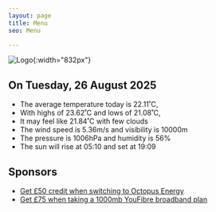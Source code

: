 ```yaml
---
layout: page
title: Menu
seo: Menu

---
```


![Logo](/images/logo.jpg){:width="832px"}

<!-- weather_marker starts -->
## On Tuesday, 26 August 2025

- The average temperature today is 22.11˚C,
- With highs of 23.62˚C and lows of 21.08˚C,
- It may feel like 21.84˚C with few clouds
- The wind speed is 5.36m/s and visibility is 10000m
- The pressure is 1006hPa and humidity is 56%
- The sun will rise at 05:10 and set at 19:09

<!-- weather_marker ends -->

## Sponsors

- [Get £50 credit when switching to Octopus Energy](https://bit.ly/3oD1nnS)
- [Get £75 when taking a 1000mb YouFibre broadband plan](https://aklam.io/91zWhU?)
